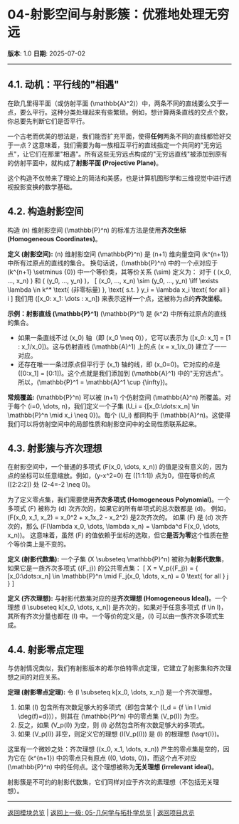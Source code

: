 # 04-射影空间与射影簇：优雅地处理无穷远

**版本**: 1.0
**日期**: 2025-07-02

---

## 4.1. 动机：平行线的"相遇"

在欧几里得平面（或仿射平面 \(\mathbb{A}^2\)）中，两条不同的直线要么交于一点，要么平行。这种分类处理起来有些繁琐。例如，想计算两条直线的交点个数，你总要先判断它们是否平行。

一个古老而优美的想法是，我们能否扩充平面，使得**任何**两条不同的直线都恰好交于一点？这意味着，我们需要为每一族相互平行的直线指定一个共同的"无穷远点"，让它们在那里"相遇"。所有这些无穷远点构成的"无穷远直线"被添加到原有的仿射平面中，就构成了**射影平面 (Projective Plane)**。

这个构造不仅带来了理论上的简洁和美感，也是计算机图形学和三维视觉中进行透视投影变换的数学基础。

## 4.2. 构造射影空间

构造 \(n\) 维射影空间 \(\mathbb{P}^n\) 的标准方法是使用**齐次坐标 (Homogeneous Coordinates)**。

**定义 (射影空间):**
\(n\) 维射影空间 \(\mathbb{P}^n\) 是 \(n+1\) 维向量空间 \(k^{n+1}\) 中所有过原点的直线的集合。
换句话说，\(\mathbb{P}^n\) 中的一个点对应于 \(k^{n+1} \setminus \{0\}\) 中一个等价类，其等价关系 \(\sim\) 定义为：
对于 \( (x_0, ..., x_n) \) 和 \( (y_0, ..., y_n) \)，
\[ (x_0, ..., x_n) \sim (y_0, ..., y_n) \iff \exists \lambda \in k^* \text{ (非零标量) }, \text{ s.t. } y_i = \lambda x_i \text{ for all } i \]
我们用 \([x_0: x_1: \dots : x_n]\) 来表示这样一个点，这被称为点的**齐次坐标**。

**示例：射影直线 \(\mathbb{P}^1\)**
\(\mathbb{P}^1\) 是 \(k^2\) 中所有过原点的直线的集合。

- 如果一条直线不过 \(x_0\) 轴（即 \(x_0 \neq 0\)），它可以表示为 \([x_0: x_1] = [1 : x_1/x_0]\)。这与仿射直线 \(\mathbb{A}^1\) 上的点 \(x = x_1/x_0\) 建立了一一对应。
- 还存在唯一一条过原点但平行于 \(x_1\) 轴的线，即 \(x_0=0\)。它对应的点是 \([0:x_1] = [0:1]\)。这个点就是我们添加到 \(\mathbb{A}^1\) 中的"无穷远点"。
所以，\(\mathbb{P}^1 = \mathbb{A}^1 \cup \{\infty\}\)。

**常规覆盖:**
\(\mathbb{P}^n\) 可以被 \(n+1\) 个仿射空间 \(\mathbb{A}^n\) 所覆盖。对于每个 \(i=0, \dots, n\)，我们定义一个子集 \(U_i = \{[x_0:\dots:x_n] \in \mathbb{P}^n \mid x_i \neq 0\}\)。每个 \(U_i\) 都同构于 \(\mathbb{A}^n\)。这使得我们可以将仿射空间中的局部性质和射影空间中的全局性质联系起来。

## 4.3. 射影簇与齐次理想

在射影空间中，一个普通的多项式 \(F(x_0, \dots, x_n)\) 的值是没有意义的，因为点的坐标可以任意缩放。例如，\(y-x^2=0\) 在 \([1:1:1]\) 点为0，但在等价的点 \([2:2:2]\) 处 \(2-4=-2 \neq 0\)。

为了定义零点集，我们需要使用**齐次多项式 (Homogeneous Polynomial)**。一个多项式 \(F\) 被称为 \(d\) 次齐次的，如果它的所有单项式的总次数都是 \(d\)。
例如，\(F(x_0, x_1, x_2) = x_0^2 + x_1x_2 - x_2^2\) 是2次齐次的。
如果 \(F\) 是 \(d\) 次齐次的，那么 \(F(\lambda x_0, \dots, \lambda x_n) = \lambda^d F(x_0, \dots, x_n)\)。
这意味着，虽然 \(F\) 的值依赖于坐标的选取，但它**是否为零**这个性质在整个等价类上是不变的。

**定义 (射影代数集):**
一个子集 \(X \subseteq \mathbb{P}^n\) 被称为**射影代数集**，如果它是一族齐次多项式 \(\{F_j\}\) 的公共零点集：
\[ X = V_p(\{F_j\}) = \{ [x_0:\dots:x_n] \in \mathbb{P}^n \mid F_j(x_0, \dots, x_n) = 0 \text{ for all } j \} \]

**定义 (齐次理想):**
与射影代数集对应的是**齐次理想 (Homogeneous Ideal)**。一个理想 \(I \subseteq k[x_0, \dots, x_n]\) 是齐次的，如果对于任意多项式 \(f \in I\)，其所有齐次分量也都在 \(I\) 中。一个等价的定义是，\(I\) 可以由一族齐次多项式生成。

## 4.4. 射影零点定理

与仿射情况类似，我们有射影版本的希尔伯特零点定理，它建立了射影集和齐次理想之间的对应关系。

**定理 (射影零点定理):**
令 \(I \subseteq k[x_0, \dots, x_n]\) 是一个齐次理想。

1. 如果 \(I\) 包含所有次数足够大的多项式（即包含某个 \(I_d = \{f \in I \mid \deg(f)=d\}\)），则其在 \(\mathbb{P}^n\) 中的零点集 \(V_p(I)\) 为空。
2. 反之，如果 \(V_p(I)\) 为空，则 \(I\) 必然包含所有次数足够大的多项式。
3. 如果 \(V_p(I)\) 非空，则定义它的理想 \(I(V_p(I))\) 是 \(I\) 的根理想 \(\sqrt{I}\)。

这里有一个微妙之处：齐次理想 \((x_0, x_1, \dots, x_n)\) 产生的零点集是空的，因为它在 \(k^{n+1}\) 中的零点只有原点 \((0, \dots, 0)\)，而这个点不对应 \(\mathbb{P}^n\) 中的任何点。这个理想被称为**无关理想 (irrelevant ideal)**。

射影簇是不可约的射影代数集，它们同样对应于齐次的素理想（不包括无关理想）。

---
[返回模块总览](./00-模块总览.md) | [返回上一级: 05-几何学与拓扑学总览](../00-05-几何与拓扑总览.md) | [返回项目总览](../../09-项目总览/00-项目总览.md)
